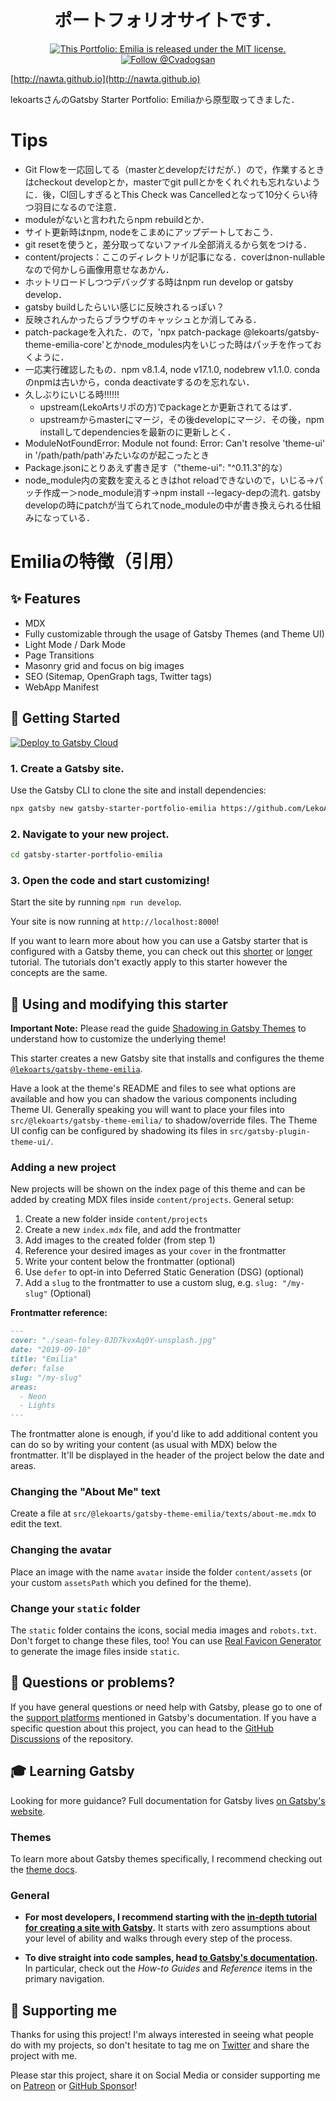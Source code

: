 
<h1 align="center">
  ポートフォリオサイトです．
</h1>
<p align="center">
  <a href="https://github.com/LekoArts/gatsby-starter-portfolio-emilia/blob/master/LICENSE">
    <img src="https://img.shields.io/badge/license-MIT-blue.svg" alt="This Portfolio: Emilia is released under the MIT license." />
  </a>
  <a href="https://twitter.com/intent/follow?screen_name=Cvadogsan">
    <img src="https://img.shields.io/twitter/follow/lekoarts_de.svg?label=Follow%20@Cvadogsan" alt="Follow @Cvadogsan" />
  </a>
</p>

[http://nawta.github.io](http://nawta.github.io)  
  
lekoartsさんのGatsby Starter Portfolio: Emiliaから原型取ってきました．

# Tips
- Git Flowを一応回してる（masterとdevelopだけだが．）ので，作業するときはcheckout developとか，masterでgit pullとかをくれぐれも忘れないように．後，CI回しすぎるとThis Check was Cancelledとなって10分くらい待つ羽目になるので注意．
- moduleがないと言われたらnpm rebuildとか．
- サイト更新時はnpm, nodeをこまめにアップデートしておこう．
- git resetを使うと，差分取ってないファイル全部消えるから気をつける．
- content/projects：ここのディレクトリが記事になる．coverはnon-nullableなので何かしら画像用意せなあかん．
- ホットリロードしつつデバッグする時はnpm run develop or gatsby develop．
- gatsby buildしたらいい感じに反映されるっぽい？
- 反映されんかったらブラウザのキャッシュとか消してみる．
- patch-packageを入れた．ので，'npx patch-package @lekoarts/gatsby-theme-emilia-core'とかnode_modules内をいじった時はパッチを作っておくように．
- 一応実行確認したもの．npm v8.1.4, node v17.1.0, nodebrew v1.1.0. condaのnpmは古いから，conda deactivateするのを忘れない．
- 久しぶりにいじる時!!!!!!
  - upstream(LekoArtsリポの方)でpackageとか更新されてるはず．
  - upstreamからmasterにマージ，その後developにマージ．その後，npm installしてdependenciesを最新のに更新しとく．
-  ModuleNotFoundError: Module not found: Error: Can't resolve 'theme-ui' in '/path/path/path'みたいなのが起こったとき
  - Package.jsonにとりあえず書き足す（"theme-ui": "^0.11.3"的な）
- node_module内の変数を変えるときはhot reloadできないので，いじる→パッチ作成ー＞node_module消す→npm install --legacy-depの流れ. gatsby developの時にpatchが当てられてnode_moduleの中が書き換えられる仕組みになっている．


# Emiliaの特徴（引用）

## ✨ Features

- MDX
- Fully customizable through the usage of Gatsby Themes (and Theme UI)
- Light Mode / Dark Mode
- Page Transitions
- Masonry grid and focus on big images
- SEO (Sitemap, OpenGraph tags, Twitter tags)
- WebApp Manifest

## 🚀 Getting Started

[<img src="https://www.gatsbyjs.com/deploynow.svg" alt="Deploy to Gatsby Cloud">](https://www.gatsbyjs.com/dashboard/deploynow?url=https://github.com/LekoArts/gatsby-starter-portfolio-emilia)

### 1. **Create a Gatsby site.**

Use the Gatsby CLI to clone the site and install dependencies:

```sh
npx gatsby new gatsby-starter-portfolio-emilia https://github.com/LekoArts/gatsby-starter-portfolio-emilia
```

### 2. **Navigate to your new project.**

```sh
cd gatsby-starter-portfolio-emilia
```

### 3. **Open the code and start customizing!**

Start the site by running `npm run develop`.

Your site is now running at `http://localhost:8000`!

If you want to learn more about how you can use a Gatsby starter that is configured with a Gatsby theme, you can check out this [shorter](https://www.gatsbyjs.com/docs/how-to/plugins-and-themes/using-a-gatsby-theme/) or [longer](https://www.gatsbyjs.com/tutorial/using-a-theme/) tutorial. The tutorials don't exactly apply to this starter however the concepts are the same.

## 📝 Using and modifying this starter

**Important Note:** Please read the guide [Shadowing in Gatsby Themes](https://www.gatsbyjs.com/docs/how-to/plugins-and-themes/shadowing/) to understand how to customize the underlying theme!

This starter creates a new Gatsby site that installs and configures the theme [`@lekoarts/gatsby-theme-emilia`](https://github.com/LekoArts/gatsby-themes/tree/main/themes/gatsby-theme-emilia).

Have a look at the theme's README and files to see what options are available and how you can shadow the various components including Theme UI. Generally speaking you will want to place your files into `src/@lekoarts/gatsby-theme-emilia/` to shadow/override files. The Theme UI config can be configured by shadowing its files in `src/gatsby-plugin-theme-ui/`.

### Adding a new project

New projects will be shown on the index page of this theme and can be added by creating MDX files inside `content/projects`. General setup:

1. Create a new folder inside `content/projects`
1. Create a new `index.mdx` file, and add the frontmatter
1. Add images to the created folder (from step 1)
1. Reference your desired images as your `cover` in the frontmatter
1. Write your content below the frontmatter (optional)
1. Use `defer` to opt-in into Deferred Static Generation (DSG) (optional)
1. Add a `slug` to the frontmatter to use a custom slug, e.g. `slug: "/my-slug"` (Optional)

**Frontmatter reference:**

```md
---
cover: "./sean-foley-0JD7kvxAq0Y-unsplash.jpg"
date: "2019-09-10"
title: "Emilia"
defer: false
slug: "/my-slug"
areas:
  - Neon
  - Lights
---
```

The frontmatter alone is enough, if you'd like to add additional content you can do so by writing your content (as usual with MDX) below the frontmatter. It'll be displayed in the header of the project below the date and areas.

### Changing the "About Me" text

Create a file at `src/@lekoarts/gatsby-theme-emilia/texts/about-me.mdx` to edit the text.

### Changing the avatar

Place an image with the name `avatar` inside the folder `content/assets` (or your custom `assetsPath` which you defined for the theme).

### Change your `static` folder

The `static` folder contains the icons, social media images and `robots.txt`. Don't forget to change these files, too! You can use [Real Favicon Generator](https://realfavicongenerator.net/) to generate the image files inside `static`.

## 🤔 Questions or problems?

If you have general questions or need help with Gatsby, please go to one of the [support platforms](https://www.gatsbyjs.com/contributing/community/#where-to-get-support) mentioned in Gatsby's documentation. If you have a specific question about this project, you can head to the [GitHub Discussions](https://github.com/LekoArts/gatsby-themes/discussions) of the repository.

## 🎓 Learning Gatsby

Looking for more guidance? Full documentation for Gatsby lives [on Gatsby's website](https://www.gatsbyjs.com/).

### Themes

To learn more about Gatsby themes specifically, I recommend checking out the [theme docs](https://www.gatsbyjs.com/docs/themes/).

### General

- **For most developers, I recommend starting with the [in-depth tutorial for creating a site with Gatsby](https://www.gatsbyjs.com/docs/tutorial/).** It starts with zero assumptions about your level of ability and walks through every step of the process.

- **To dive straight into code samples, head [to Gatsby's documentation](https://www.gatsbyjs.com/docs/).** In particular, check out the _How-to Guides_ and _Reference_ items in the primary navigation.

## 🌟 Supporting me

Thanks for using this project! I'm always interested in seeing what people do with my projects, so don't hesitate to tag me on [Twitter](https://twitter.com/lekoarts_de) and share the project with me.

Please star this project, share it on Social Media or consider supporting me on [Patreon](https://www.patreon.com/lekoarts) or [GitHub Sponsor](https://github.com/sponsors/LekoArts)!
